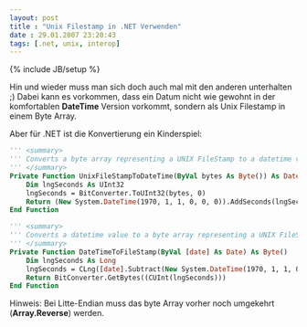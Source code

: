 ```yaml
---
layout: post
title : "Unix Filestamp in .NET Verwenden"
date : 29.01.2007 23:20:43
tags: [.net, unix, interop]
---
```

{% include JB/setup %}

Hin und wieder muss man sich doch auch mal mit den anderen unterhalten ;) Dabei kann es vorkommen, dass ein Datum nicht wie gewohnt in der komfortablen **DateTime** Version vorkommt, sondern als Unix Filestamp in einem Byte Array.

Aber für .NET ist die Konvertierung ein Kinderspiel:

``` vb
''' <summary>
''' Converts a byte array representing a UNIX FileStamp to a datetime value.  
''' </summary>  
Private Function UnixFileStampToDateTime(ByVal bytes As Byte()) As DateTime
    Dim lngSeconds As UInt32 
    lngSeconds = BitConverter.ToUInt32(bytes, 0)
    Return (New System.DateTime(1970, 1, 1, 0, 0, 0)).AddSeconds(lngSeconds)
End Function

''' <summary>  
''' Converts a datetime value to a byte array representing a UNIX FileStamp.  
''' </summary>  
Private Function DateTimeToFileStamp(ByVal [date] As Date) As Byte() 
    Dim lngSeconds As Long 
    lngSeconds = CLng([date].Subtract(New System.DateTime(1970, 1, 1, 0, 0, 0)).TotalSeconds)
    Return BitConverter.GetBytes((CUInt(lngSeconds))) 
End Function
```

Hinweis: Bei Litte-Endian muss das byte Array vorher noch umgekehrt (**Array.Reverse**) werden.
